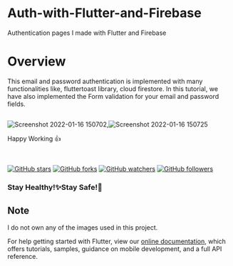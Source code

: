 # Auth-with-Flutter-and-Firebase
Authentication pages I made with Flutter and Firebase

# Overview
This email and password authentication is implemented with many functionalities like, fluttertoast library, cloud firestore. In this tutorial, we have also implemented the Form validation for your email and password fields. 

## 
![Screenshot 2022-01-16 150702](https://user-images.githubusercontent.com/86530457/149657453-78806479-528d-457f-8039-77d086f37835.png),![Screenshot 2022-01-16 150725](https://user-images.githubusercontent.com/86530457/149657466-0805b72c-33e0-489d-a1f1-019873f8e1ac.png)

 
 
 
Happy Working 👍

<br>
 

[![GitHub stars](https://img.shields.io/github/stars/saidMirzayev0/TestApp.svg?style=social&label=Star)](https://github.com/saidMirzayev0/TestApp) [![GitHub forks](https://img.shields.io/github/forks/saidMirzayev0/TestApp.svg?style=social&label=Fork)](https://github.com/saidMirzayev0/TestApp/fork) [![GitHub watchers](https://img.shields.io/github/watchers/saidMirzayev0/TestApp.svg?style=social&label=Watch)](https://github.com/saidMirzayev0/TestApp) [![GitHub followers](https://img.shields.io/github/followers/saidMirzayev0.svg?style=social&label=Follow)](https://github.com/saidMirzayev0/TestApp)


<h3>Stay Healthy!✨Stay Safe!🖖</h3>
 

## Note
 I do not own any of the images used in this project.

For help getting started with Flutter, view our
[online documentation](https://flutter.dev/docs), which offers tutorials,
samples, guidance on mobile development, and a full API reference.



